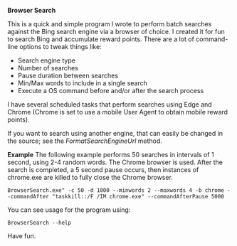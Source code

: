 **Browser Search**

This is a quick and simple program I wrote to perform batch searches against the Bing search engine via a browser of choice.  I created it for fun to search Bing and accumulate reward points. There are a lot of command-line options to tweak things like:

* Search engine type
* Number of searches
* Pause duration between searches
* Min/Max words to include in a single search
* Execute a OS command before and/or after the search process


I have several scheduled tasks that perform searches using Edge and Chrome (Chrome is set to use a mobile User Agent to obtain mobile reward points).

If you want to search using another engine, that can easily be changed in the source; see the *FormatSearchEngineUrl* method.

**Example**
The following example performs 50 searches in intervals of 1 second, using 2-4 random words. The Chrome browser is used. After the search is completed, a 5 second pause occurs, then instances of chrome.exe are killed to fully close the Chrome browser.

	BrowserSearch.exe" -c 50 -d 1000 --minwords 2 --maxwords 4 -b chrome --commandAfter "taskkill::/F /IM chrome.exe" --commandAfterPause 5000

You can see usage for the program  using:

	BrowserSearch --help

Have fun.